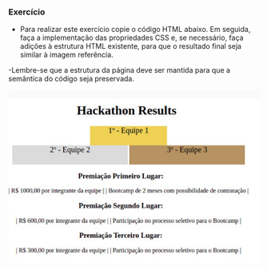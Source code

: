 
### Exercício

- Para realizar este exercício copie o código HTML abaixo. Em seguida, faça a implementação das propriedades CSS e, se necessário, faça adições à estrutura HTML existente, para que o resultado final seja similar à imagem referência.

-Lembre-se que a estrutura da página deve ser mantida para que a semântica do código seja preservada.


<img src='modelo.png' alt='modelo do exercício'>